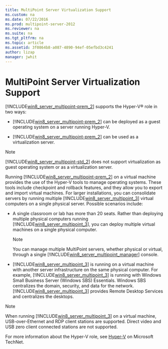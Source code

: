 ```yaml
---
title: MultiPoint Server Virtualization Support
ms.custom: na
ms.date: 07/22/2016
ms.prod: multipoint-server-2012
ms.reviewer: na
ms.suite: na
ms.tgt_pltfrm: na
ms.topic: article
ms.assetid: 3f0864b8-a087-4890-94ef-05efbd3c4241
author: lizap
manager: jwhit
---
```

# MultiPoint Server Virtualization Support
[!INCLUDE[win8_server_multipoint-prem_2](../../../compute/remote-desktop-services/multipoint-1/includes/win8_server_multipoint-prem_2_md.md)] supports the Hyper\-V® role in two ways:  
  
-   [!INCLUDE[win8_server_multipoint-prem_2](../../../compute/remote-desktop-services/multipoint-1/includes/win8_server_multipoint-prem_2_md.md)] can be deployed as a guest operating system on a server running Hyper\-V.  
  
-   [!INCLUDE[win8_server_multipoint-prem_2](../../../compute/remote-desktop-services/multipoint-1/includes/win8_server_multipoint-prem_2_md.md)] can be used as a virtualization server.  
  
> [!NOTE]  
> [!INCLUDE[win8_server_multipoint-std_2](../../../compute/remote-desktop-services/multipoint-1/includes/win8_server_multipoint-std_2_md.md)] does not support virtualization as guest operating system or as a virtualization server.  
  
Running [!INCLUDE[win8_server_multipoint-prem_2](../../../compute/remote-desktop-services/multipoint-1/includes/win8_server_multipoint-prem_2_md.md)] on a virtual machine provides the use of the Hyper\-V tools to manage operating systems. These tools include checkpoint and rollback features, and they allow you to export and import virtual machines. For larger installations, you can consolidate servers by running multiple [!INCLUDE[win8_server_multipoint_3](../../../compute/remote-desktop-services/multipoint-1/includes/win8_server_multipoint_3_md.md)] virtual computers on a single physical server. Possible scenarios include:  
  
-   A single classroom or lab has more than 20 seats.  Rather than deploying multiple physical computers running [!INCLUDE[win8_server_multipoint_3](../../../compute/remote-desktop-services/multipoint-1/includes/win8_server_multipoint_3_md.md)], you can deploy multiple virtual machines on a single physical computer.  
  
    > [!NOTE]  
    > You can manage multiple MultiPoint servers, whether physical or virtual, through a single [!INCLUDE[win8_server_multipoint_manager](../../../compute/remote-desktop-services/multipoint-1/includes/win8_server_multipoint_manager_md.md)] console.  
  
-   [!INCLUDE[win8_server_multipoint_3](../../../compute/remote-desktop-services/multipoint-1/includes/win8_server_multipoint_3_md.md)] is running on a virtual machine with another server infrastructure on the same physical computer. For example, [!INCLUDE[win8_server_multipoint_3](../../../compute/remote-desktop-services/multipoint-1/includes/win8_server_multipoint_3_md.md)] is running with Windows Small Business Server \(Windows SBS\) Essentials. Windows SBS centralizes the domain, security, and data for the network.  [!INCLUDE[win8_server_multipoint_3](../../../compute/remote-desktop-services/multipoint-1/includes/win8_server_multipoint_3_md.md)] provides Remote Desktop Services and centralizes the desktops.  
  
> [!NOTE]  
> When running [!INCLUDE[win8_server_multipoint_3](../../../compute/remote-desktop-services/multipoint-1/includes/win8_server_multipoint_3_md.md)] on a virtual machine, USB\-over\-Ethernet and RDP client stations are supported. Direct video and USB zero client connected stations are not supported.  
  
For more information about the Hyper\-V role, see [Hyper\-V](http://go.microsoft.com/fwlink/?LinkId=211308) on Microsoft TechNet.  
  
